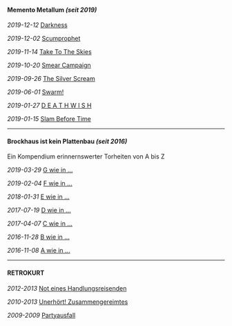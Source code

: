 #### Memento Metallum _(seit 2019)_

_2019-12-12_ [Darkness](fb-d.md)

_2019-12-02_ [Scumprophet](hps-sp.md)

_2019-11-14_ [Take To The Skies](es-ttts.md)

_2019-10-20_ [Smear Campaign](nd-sc.md)

_2019-09-26_ [The Silver Scream](ink-ss.md)

_2019-06-01_ [Swarm!](tk-s.md)

_2019-01-27_ [D E A T H W I S H](wd-dw.md)

_2019-01-15_ [Slam Before Time](ocd-sbt.md)

<hr>

#### Brockhaus ist kein Plattenbau _(seit 2016)_

Ein Kompendium erinnernswerter Torheiten von A bis Z

_2019-03-29_ [G wie in ...](bikpb-g.md)

_2019-02-04_ [F wie in ...](bikpb-f.md)

_2018-01-31_ [E wie in ...](bikpb-e.md)

_2017-07-19_ [D wie in ...](bikpb-d.md)

_2017-04-07_ [C wie in ...](bikpb-c.md)

_2016-11-28_ [B wie in ...](bikpb-b.md)

_2016-11-08_ [A wie in ...](bikpb-a.md)

<hr>

#### RETROKURT

_2012-2013_ [Not eines Handlungsreisenden](rto-neh.md)

_2010-2013_ [Unerhört! Zusammengereimtes](rto-uz.md)

_2009-2009_ [Partyausfall](rto-pa.md)
